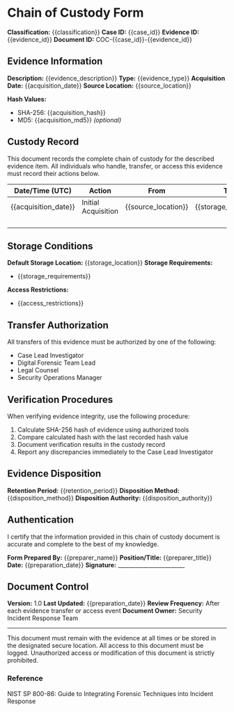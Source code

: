 # Chain of Custody Form

**Classification:** {{classification}}
**Case ID:** {{case_id}}
**Evidence ID:** {{evidence_id}}
**Document ID:** COC-{{case_id}}-{{evidence_id}}

## Evidence Information

**Description:** {{evidence_description}}
**Type:** {{evidence_type}}
**Acquisition Date:** {{acquisition_date}}
**Source Location:** {{source_location}}

**Hash Values:**

- SHA-256: {{acquisition_hash}}
- MD5: {{acquisition_md5}} *(optional)*

## Custody Record

This document records the complete chain of custody for the described evidence item. All individuals who handle, transfer, or access this evidence must record their actions below.

| Date/Time (UTC) | Action | From | To | Performed By | Purpose | Verification Method | Hash Value | Notes |
|-----------------|--------|------|-----|-------------|---------|---------------------|-----------|-------|
| {{acquisition_date}} | Initial Acquisition | {{source_location}} | {{storage_location}} | {{collector_name}} | Evidence Collection | {{verification_method}} | {{acquisition_hash}} | {{acquisition_notes}} |
| | | | | | | | | |
| | | | | | | | | |
| | | | | | | | | |
| | | | | | | | | |

## Storage Conditions

**Default Storage Location:** {{storage_location}}
**Storage Requirements:**

- {{storage_requirements}}

**Access Restrictions:**

- {{access_restrictions}}

## Transfer Authorization

All transfers of this evidence must be authorized by one of the following:

- Case Lead Investigator
- Digital Forensic Team Lead
- Legal Counsel
- Security Operations Manager

## Verification Procedures

When verifying evidence integrity, use the following procedure:

1. Calculate SHA-256 hash of evidence using authorized tools
2. Compare calculated hash with the last recorded hash value
3. Document verification results in the custody record
4. Report any discrepancies immediately to the Case Lead Investigator

## Evidence Disposition

**Retention Period:** {{retention_period}}
**Disposition Method:** {{disposition_method}}
**Disposition Authority:** {{disposition_authority}}

## Authentication

I certify that the information provided in this chain of custody document is accurate and complete to the best of my knowledge.

**Form Prepared By:** {{preparer_name}}
**Position/Title:** {{preparer_title}}
**Date:** {{preparation_date}}
**Signature:** ________________________

## Document Control

**Version:** 1.0
**Last Updated:** {{preparation_date}}
**Review Frequency:** After each evidence transfer or access event
**Document Owner:** Security Incident Response Team

---

This document must remain with the evidence at all times or be stored in the designated secure location. All access to this document must be logged. Unauthorized access or modification of this document is strictly prohibited.

### Reference

NIST SP 800-86: Guide to Integrating Forensic Techniques into Incident Response
